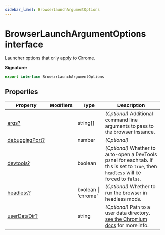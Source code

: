 ```yaml
---
sidebar_label: BrowserLaunchArgumentOptions
---
```


# BrowserLaunchArgumentOptions interface

Launcher options that only apply to Chrome.

**Signature:**

```typescript
export interface BrowserLaunchArgumentOptions
```

## Properties

| Property                                                                    | Modifiers | Type                | Description                                                                                                                                                                     |
| --------------------------------------------------------------------------- | --------- | ------------------- | ------------------------------------------------------------------------------------------------------------------------------------------------------------------------------- |
| [args?](./puppeteer.browserlaunchargumentoptions.args.md)                   |           | string\[\]          | <i>(Optional)</i> Additional command line arguments to pass to the browser instance.                                                                                            |
| [debuggingPort?](./puppeteer.browserlaunchargumentoptions.debuggingport.md) |           | number              | <i>(Optional)</i>                                                                                                                                                               |
| [devtools?](./puppeteer.browserlaunchargumentoptions.devtools.md)           |           | boolean             | <i>(Optional)</i> Whether to auto-open a DevTools panel for each tab. If this is set to <code>true</code>, then <code>headless</code> will be forced to <code>false</code>.     |
| [headless?](./puppeteer.browserlaunchargumentoptions.headless.md)           |           | boolean \| 'chrome' | <i>(Optional)</i> Whether to run the browser in headless mode.                                                                                                                  |
| [userDataDir?](./puppeteer.browserlaunchargumentoptions.userdatadir.md)     |           | string              | <i>(Optional)</i> Path to a user data directory. [see the Chromium docs](https://chromium.googlesource.com/chromium/src/+/refs/heads/main/docs/user_data_dir.md) for more info. |
